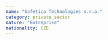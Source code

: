 ```yaml
---
name: "Safetica Technologies s.r.o."
category: private_sector
nature: "Entreprise"
nationality: CZE
---
```

    